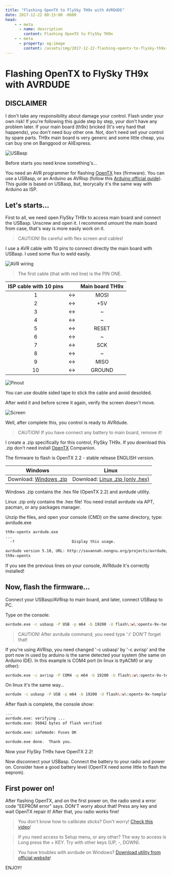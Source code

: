 ```yaml
---
title: "Flashing OpenTX to FlySky TH9x with AVRDUDE"
date: 2017-12-22 00:15:00 -0600
head:
    - - meta
      - name: description
        content: Flashing OpenTX to FlySky TH9x
    - - meta
      - property: og:image
        content: /assets/img/2017-12-22-flashing-opentx-to-flysky-th9x-with-avrdude/header.png
---
```


# Flashing OpenTX to FlySky TH9x with AVRDUDE

## DISCLAIMER

I don't take any responsibility about damage your control. Flash under your own risk! If you're following this guide step by step, your don't have any problem later. If your main board (th9x) bricked (It's very hard that happends), you don't need buy other one.
Not, don't need sell your control by spare parts. TH9x main board is very generic and some little cheap, you can buy one on Banggood or AliExpress.

![USBasp](/assets/img/2017-12-22-flashing-opentx-to-flysky-th9x-with-avrdude/000_usbasp_cable.jpg "USBasp")

Before starts you need know something's...

You need an AVR programmer for flashing [OpenTX] hex (firmware). You can use a USBasp, or an Arduino as AVRisp (follow this [Arduino official guide]).
This guide is based on USBasp, but, teorycally it's the same way with Arduino as ISP.

## Let's starts...

First to all, we need open FlySky TH9x to access main board and connect the USBasp. Unscrew and open it. I recommend umount the main board from case, that's way is more easily work on it.

> CAUTION! Be careful with flex screen and cables!

I use a AVR cable with 10 pins to connect directly the main board with USBasp. I used some flux to weld easily.

![AVR wiring](/assets/img/2017-12-22-flashing-opentx-to-flysky-th9x-with-avrdude/001_wiring.png "Wiring")

> The first cable (that with red line) is the PIN ONE.

| ISP cable with 10 pins |     | Main board TH9x |
| :--------------------: | :-: | :-------------: |
|           1            | <-> |      MOSI       |
|           2            | <-> |       +5V       |
|           3            | <-> |        ~        |
|           4            | <-> |        ~        |
|           5            | <-> |      RESET      |
|           6            | <-> |        ~        |
|           7            | <-> |       SCK       |
|           8            | <-> |        ~        |
|           9            | <-> |      MISO       |
|           10           | <-> |     GROUND      |

![Pinout](/assets/img/2017-12-22-flashing-opentx-to-flysky-th9x-with-avrdude/002_avr_pinout.png "Pinout")

You can use double sided tape to stick the cable and avoid desolded.

After weld it and before screw it again, verify the screen doesn't move.

![Screen](/assets/img/2017-12-22-flashing-opentx-to-flysky-th9x-with-avrdude/004_before_screw.png "Screen")

Well, after complete this, you control is ready to AVRdude.

> CAUTION! If you have connect any battery to main board, remove it!

I create a .zip specifically for this control, FlySky TH9x. If you download this .zip don't need install [OpenTX] Companion.

The firmware to flash is OpenTX 2.2 - stable release ENGLISH version.

|         Windows          |               Linux                |
| :----------------------: | :--------------------------------: |
| Download: [Windows .zip] | Download: [Linux .zip (only .hex)] |

Windows .zip contains the .hex file (OpenTX 2.2) and avrdude utility.

Linux .zip only contains the .hex file! You need install avrdude via APT, pacman, or any packages manager.

Unzip the files, and open your console (CMD) on the same directory, type: avrdude.exe

```bash
th9x-opentx avrdude.exe
...
  -?                         Display this usage.

avrdude version 5.10, URL: http://savannah.nongnu.org/projects/avrdude/
th9x-opentx
```

If you see the previous lines on your console, AVRdude it's correctly installed!

## Now, flash the firmware...

Connect your USBasp/AVRisp to main board, and later, connect USBasp to PC.

Type on the console:

```bash
avrdude.exe -c usbasp -P USB -p m64 -b 19200 -U flash\:w\:opentx-9x-templates-audio-gvars-battgraph-pgbar-en.hex\:i
```

> CAUTION! After avrdude command, you need type ':i' DON'T forget that!

If you're using AVRisp, you need changed '-c usbasp' by '-c avrisp' and the port now in used by arduino is the same detected your system (the same on Arduino IDE).
In this example is COM4 port (in linux is ttyACM0 or any other):

```bash
avrdude.exe -c avrisp -P COM4 -p m64 -b 19200 -U flash\:w\:opentx-9x-templates-audio-gvars-battgraph-pgbar-en.hex\:i
```

On linux it's the same way...

```bash
avrdude -c usbasp -P USB -p m64 -b 19200 -U flash\:w\:opentx-9x-templates-audio-gvars-battgraph-pgbar-en.hex\:i
```

After flash is complete, the console show:

```bash
...
avrdude.exe: verifying ...
avrdude.exe: 56042 bytes of flash verified

avrdude.exe: safemode: Fuses OK

avrdude.exe done.  Thank you.
```

Now your FlySky TH9x have OpenTX 2.2!

Now disconnect your USBasp. Connect the battery to your radio and power on. Consider have a good battery level (OpenTX need some little to flash the eeprom).

## First power on!

After flashing OpenTX, and on the first power on, the radio send a error code "EEPROM error" says. DON'T worry about that! Press any key and wait OpenTX repair it! After that, you radio works fine!

> You don't know how to calibrate sticks? Don't worry! [Check this video](https://youtu.be/BKiYsAQ2AMg)!

> If you need access to Setup menu, or any other? The way to access is Long press the + KEY. Try with other keys (UP, -, DOWN).

> You have troubles with avrdude on Windows? [Download utility from official website](https://sourceforge.net/projects/winavr/)!

ENJOY!

[OpenTX]: http://www.open-tx.org/downloads.html
[Arduino official guide]: https://www.arduino.cc/en/Tutorial/ArduinoISP
[Linux .zip (only .hex)]: https://github.com/martindevmx/opentx-flysky-th9x/blob/master/opentxt-2.2-th9x-linux.zip?raw=true
[Windows .zip]: https://github.com/martindevmx/opentx-flysky-th9x/blob/master/opentxt-2.2-th9x-windows.zip?raw=true
[OpenTX University.]: http://open-txu.org/home/undergraduate-courses/radio-setup/general-radio-settings/
